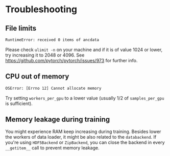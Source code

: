 # Troubleshooting

## File limits
```bash
RuntimeError: received 0 items of ancdata
```

Please check `ulimit -n` on your machine and if it is of value 1024 or lower, try increasing it to 2048 or 4096. See https://github.com/pytorch/pytorch/issues/973 for further info.


## CPU out of memory

```bash
OSError: [Errno 12] Cannot allocate memory
```

Try setting `workers_per_gpu` to a lower value (usually 1/2 of `samples_per_gpu` is sufficient).

## Memory leakage during training

You might experience RAM keep increasing during training. Besides lower the workers of data loader, it might be also related to the `databackend`. If you're using `HDF5Backend` or `ZipBackend`, you can close the backend in every `__getitem__` call to prevent memory leakage.
